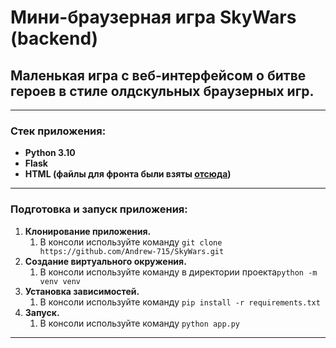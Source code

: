 # Мини-браузерная игра SkyWars (backend)
## Маленькая игра с веб-интерфейсом о битве героев в стиле олдскульных браузерных игр.
____
### Cтек приложения:
- **Python 3.10**
- **Flask**
- **HTML (файлы для фронта были взяты [отсюда](https://github.com/skypro-008/coursework_5/tree/main/templates))**
____
### Подготовка и запуск приложения:
1. **Клонирование приложения.**
   1. В консоли иcпользуйте команду `git clone https://github.com/Andrew-715/SkyWars.git`
2. **Создание виртуального окружения.**
   1. В консоли используйте команду в директории проекта`python -m venv venv`
3. **Установка зависимостей.**
   1. В консоли используйте команду `pip install -r requirements.txt`
4. **Запуск.**
   1. В консоли используйте команду `python app.py`
____
